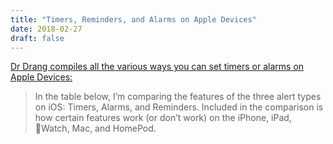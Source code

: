 ```yaml
---
title: "Timers, Reminders, and Alarms on Apple Devices"
date: 2018-02-27
draft: false
---
```


[Dr Drang compiles all the various ways you can set timers or alarms on Apple Devices:](http://leancrew.com/all-this/2018/02/timers-reminders-alarms-oh-my/)

> In the table below, I’m comparing the features of the three alert types on iOS: Timers, Alarms, and Reminders. Included in the comparison is how certain features work (or don’t work) on the iPhone, iPad, Watch, Mac, and HomePod.
